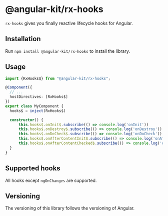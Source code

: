 # @angular-kit/rx-hooks

`rx-hooks` gives you finally reactive lifecycle hooks for Angular.

## Installation

Run `npm install @angular-kit/rx-hooks` to install the library.

## Usage

```typescript
import {RxHooks$} from "@angular-kit/rx-hooks";

@Component({
  // ...
  hostDirectives: [RxHooks$]
})
export class MyComponent {
  hooks$ = inject(RxHooks$)

  constructor() {
      this.hooks$.onInit$.subscribe(() => console.log('onInit'))
      this.hooks$.onDestroy$.subscribe(() => console.log('onDestroy'))
      this.hooks$.onDoCheck$.subscribe(() => console.log('onDoCheck'))
      this.hooks$.onAfterContentInit$.subscribe(() => console.log('onAfterContentInit'))
      this.hooks$.onAfterContentChecked$.subscribe(() => console.log('onAfterContentChecked'))
  }
}
```

## Supported hooks
All hooks except `ngOnChanges` are supported.

## Versioning
The versioning of this library follows the versioning of Angular.
